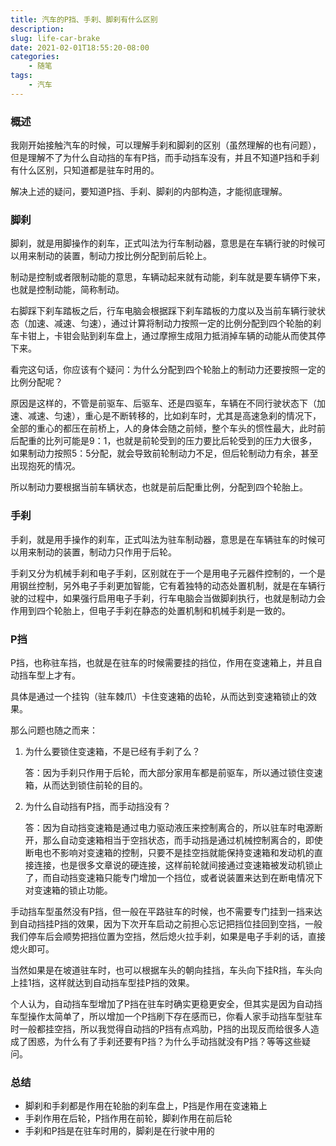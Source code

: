 ```yaml
---
title: 汽车的P挡、手刹、脚刹有什么区别
description: 
slug: life-car-brake
date: 2021-02-01T18:55:20-08:00
categories:
    - 随笔
tags:
    - 汽车
---
```

### 概述

我刚开始接触汽车的时候，可以理解手刹和脚刹的区别（虽然理解的也有问题），但是理解不了为什么自动挡的车有P挡，而手动挡车没有，并且不知道P挡和手刹有什么区别，只知道都是驻车时用的。

解决上述的疑问，要知道P挡、手刹、脚刹的内部构造，才能彻底理解。

### 脚刹

脚刹，就是用脚操作的刹车，正式叫法为行车制动器，意思是在车辆行驶的时候可以用来制动的装置，制动力按比例分配到前后轮上。

制动是控制或者限制动能的意思，车辆动起来就有动能，刹车就是要车辆停下来，也就是控制动能，简称制动。

右脚踩下刹车踏板之后，行车电脑会根据踩下刹车踏板的力度以及当前车辆行驶状态（加速、减速、匀速），通过计算将制动力按照一定的比例分配到四个轮胎的刹车卡钳上，卡钳会贴到刹车盘上，通过摩擦生成阻力抵消掉车辆的动能从而使其停下来。

看完这句话，你应该有个疑问：为什么分配到四个轮胎上的制动力还要按照一定的比例分配呢？

原因是这样的，不管是前驱车、后驱车、还是四驱车，车辆在不同行驶状态下（加速、减速、匀速），重心是不断转移的，比如刹车时，尤其是高速急刹的情况下，全部的重心的都压在前桥上，人的身体会随之前倾，整个车头的惯性最大，此时前后配重的比列可能是9：1，也就是前轮受到的压力要比后轮受到的压力大很多，如果制动力按照5：5分配，就会导致前轮制动力不足，但后轮制动力有余，甚至出现抱死的情况。

所以制动力要根据当前车辆状态，也就是前后配重比例，分配到四个轮胎上。

### 手刹

手刹，就是用手操作的刹车，正式叫法为驻车制动器，意思是在车辆驻车的时候可以用来制动的装置，制动力只作用于后轮。

手刹又分为机械手刹和电子手刹，区别就在于一个是用电子元器件控制的，一个是用钢丝控制，另外电子手刹更加智能，它有着独特的动态处置机制，就是在车辆行驶的过程中，如果强行启用电子手刹，行车电脑会当做脚刹执行，也就是制动力会作用到四个轮胎上，但电子手刹在静态的处置机制和机械手刹是一致的。

### P挡

P挡，也称驻车挡，也就是在驻车的时候需要挂的挡位，作用在变速箱上，并且自动挡车型上才有。

具体是通过一个挂钩（驻车棘爪）卡住变速箱的齿轮，从而达到变速箱锁止的效果。

那么问题也随之而来：

1. 为什么要锁住变速箱，不是已经有手刹了么？

   答：因为手刹只作用于后轮，而大部分家用车都是前驱车，所以通过锁住变速箱，从而达到锁住前轮的目的。

2. 为什么自动挡有P挡，而手动挡没有？

   答：因为自动挡变速箱是通过电力驱动液压来控制离合的，所以驻车时电源断开，那么自动变速箱相当于空挡状态，而手动挡是通过机械控制离合的，即使断电也不影响对变速箱的控制，只要不是挂空挡就能保持变速箱和发动机的直接连接，也是很多文章说的硬连接，这样前轮就间接通过变速箱被发动机锁止了，而自动挡变速箱只能专门增加一个挡位，或者说装置来达到在断电情况下对变速箱的锁止功能。

手动挡车型虽然没有P挡，但一般在平路驻车的时候，也不需要专门挂到一挡来达到自动挡挂P挡的效果，因为下次开车启动之前担心忘记把挡位挂回到空挡，一般我们停车后会顺势把挡位置为空挡，然后熄火拉手刹，如果是电子手刹的话，直接熄火即可。

当然如果是在坡道驻车时，也可以根据车头的朝向挂挡，车头向下挂R挡，车头向上挂1挡，这样就达到自动挡车型挂P挡的效果。

个人认为，自动挡车型增加了P挡在驻车时确实更稳更安全，但其实是因为自动挡车型操作太简单了，所以增加一个P挡刷下存在感而已，你看人家手动挡车型驻车时一般都挂空挡，所以我觉得自动挡的P挡有点鸡肋，P挡的出现反而给很多人造成了困惑，为什么有了手刹还要有P挡？为什么手动挡就没有P挡？等等这些疑问。

### 总结

- 脚刹和手刹都是作用在轮胎的刹车盘上，P挡是作用在变速箱上
- 手刹作用在后轮，P挡作用在前轮，脚刹作用在前后轮
- 手刹和P挡是在驻车时用的，脚刹是在行驶中用的
